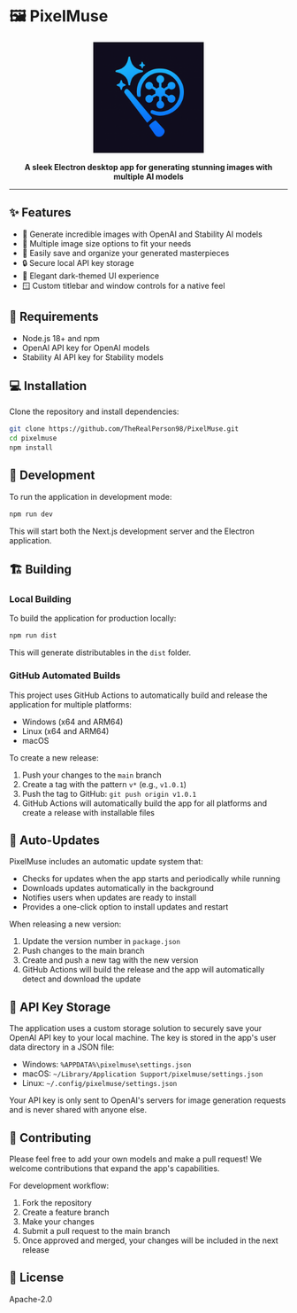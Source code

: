 # 🖼️ PixelMuse

<p align="center">
  <img src="./assets/icon.png" alt="PixelMuse" width="200">
</p>

<p align="center">
  <b>A sleek Electron desktop app for generating stunning images with multiple AI models</b>
</p>

<hr>

## ✨ Features

- 🎨 Generate incredible images with OpenAI and Stability AI models
- 📏 Multiple image size options to fit your needs
- 💾 Easily save and organize your generated masterpieces
- 🔒 Secure local API key storage
- 🌙 Elegant dark-themed UI experience
- 🪟 Custom titlebar and window controls for a native feel

## 🚀 Requirements

- Node.js 18+ and npm
- OpenAI API key for OpenAI models
- Stability AI API key for Stability models

## 💻 Installation

Clone the repository and install dependencies:

```bash
git clone https://github.com/TheRealPerson98/PixelMuse.git
cd pixelmuse
npm install
```

## 🔧 Development

To run the application in development mode:

```bash
npm run dev
```

This will start both the Next.js development server and the Electron application.

## 🏗️ Building

### Local Building

To build the application for production locally:

```bash
npm run dist
```

This will generate distributables in the `dist` folder.

### GitHub Automated Builds

This project uses GitHub Actions to automatically build and release the application for multiple platforms:
- Windows (x64 and ARM64)
- Linux (x64 and ARM64)
- macOS

To create a new release:

1. Push your changes to the `main` branch
2. Create a tag with the pattern `v*` (e.g., `v1.0.1`)
3. Push the tag to GitHub: `git push origin v1.0.1`
4. GitHub Actions will automatically build the app for all platforms and create a release with installable files

## 🔄 Auto-Updates

PixelMuse includes an automatic update system that:

- Checks for updates when the app starts and periodically while running
- Downloads updates automatically in the background
- Notifies users when updates are ready to install
- Provides a one-click option to install updates and restart

When releasing a new version:
1. Update the version number in `package.json`
2. Push changes to the main branch
3. Create and push a new tag with the new version
4. GitHub Actions will build the release and the app will automatically detect and download the update

## 🔑 API Key Storage

The application uses a custom storage solution to securely save your OpenAI API key to your local machine. The key is stored in the app's user data directory in a JSON file:

- Windows: `%APPDATA%\pixelmuse\settings.json`
- macOS: `~/Library/Application Support/pixelmuse/settings.json`
- Linux: `~/.config/pixelmuse/settings.json`

Your API key is only sent to OpenAI's servers for image generation requests and is never shared with anyone else.

## 🤝 Contributing

Please feel free to add your own models and make a pull request! We welcome contributions that expand the app's capabilities.

For development workflow:
1. Fork the repository
2. Create a feature branch
3. Make your changes
4. Submit a pull request to the main branch
5. Once approved and merged, your changes will be included in the next release

## 📄 License

Apache-2.0 
